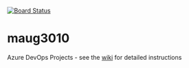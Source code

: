 [![Board Status](https://dev.azure.com/nicks-ms-subscription/5592fa6b-26ec-441c-a782-1d96d13c5752/d60ed1d7-5706-4ac7-aebb-4d33926d3a40/_apis/work/boardbadge/520abf95-caf1-438c-8466-a53e708a8e2b)](https://dev.azure.com/nicks-ms-subscription/5592fa6b-26ec-441c-a782-1d96d13c5752/_boards/board/t/d60ed1d7-5706-4ac7-aebb-4d33926d3a40/Microsoft.RequirementCategory)
# maug3010
Azure DevOps Projects - see the [wiki](https://github.com/nikkh/maug3010/wiki) for detailed instructions
